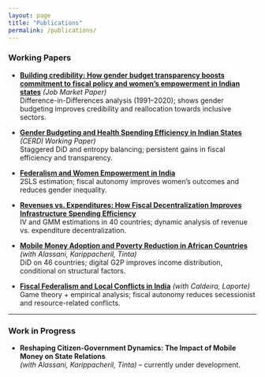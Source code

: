 ```yaml
---
layout: page
title: "Publications"
permalink: /publications/
---
```


### Working Papers

- [**Building credibility: How gender budget transparency boosts commitment to fiscal policy and women’s empowerment in Indian states**](/assets/gender-budget-credibility.pdf) *(Job Market Paper)*  
  Difference-in-Differences analysis (1991–2020); shows gender budgeting improves credibility and reallocation towards inclusive sectors.

- [**Gender Budgeting and Health Spending Efficiency in Indian States**](/assets/gender-budget-efficiency.pdf) *(CERDI Working Paper)*  
  Staggered DiD and entropy balancing; persistent gains in fiscal efficiency and transparency.

- [**Federalism and Women Empowerment in India**](/assets/federalism-women.pdf)  
  2SLS estimation; fiscal autonomy improves women’s outcomes and reduces gender inequality.

- [**Revenues vs. Expenditures: How Fiscal Decentralization Improves Infrastructure Spending Efficiency**](/assets/decentralization-infrastructure.pdf)  
  IV and GMM estimations in 40 countries; dynamic analysis of revenue vs. expenditure decentralization.

- [**Mobile Money Adoption and Poverty Reduction in African Countries**](/assets/mobile-money-poverty.pdf) *(with Alassani, Karippacheril, Tinta)*  
  DiD on 46 countries; digital G2P improves income distribution, conditional on structural factors.

- [**Fiscal Federalism and Local Conflicts in India**](/assets/federalism-conflict.pdf) *(with Caldeira, Laporte)*  
  Game theory + empirical analysis; fiscal autonomy reduces secessionist and resource-related conflicts.

---

### Work in Progress

- **Reshaping Citizen-Government Dynamics: The Impact of Mobile Money on State Relations**  
  *(with Alassani, Karippacheril, Tinta)* – currently under development.
